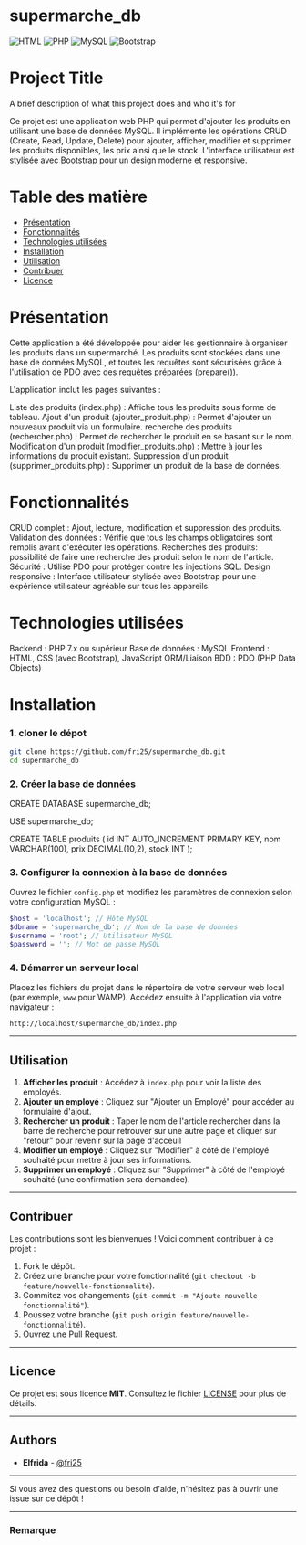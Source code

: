 # supermarche_db


![HTML](https://img.shields.io/badge/HTML-239120?style=for-the-badge&logo=html5&logoColor=white)
![PHP](https://img.shields.io/badge/PHP-777BB4?style=for-the-badge&logo=php&logoColor=white)
![MySQL](https://img.shields.io/badge/MySQL-005C84?style=for-the-badge&logo=mysql&logoColor=white)
![Bootstrap](https://img.shields.io/badge/Bootstrap-7952B3?style=for-the-badge&logo=bootstrap&logoColor=white)


# Project Title

A brief description of what this project does and who it's for

Ce projet est une application web PHP qui permet d'ajouter les produits en utilisant une base de données MySQL. Il implémente les opérations CRUD (Create, Read, Update, Delete) pour ajouter, afficher, modifier et supprimer les produits disponibles, les prix ainsi que le stock. L'interface utilisateur est stylisée avec Bootstrap pour un design moderne et responsive.

# Table des matière

- [Présentation](#présentation)
- [Fonctionnalités](#fonctionnalités)
- [Technologies utilisées](#technologies-utilisées)
- [Installation](#installation)
- [Utilisation](#utilisation)
- [Contribuer](#contribuer)
- [Licence](#licence)

# Présentation

Cette application a été développée pour aider les gestionnaire à organiser les produits dans un supermarché. Les produits sont stockées dans une base de données MySQL, et toutes les requêtes sont sécurisées grâce à l'utilisation de PDO avec des requêtes préparées (prepare()).

L'application inclut les pages suivantes :

Liste des produits (index.php) : Affiche tous les produits sous forme de tableau.
Ajout d'un produit (ajouter_produit.php) : Permet d'ajouter un nouveaux produit via un formulaire.
recherche des produits (rechercher.php) : Permet de rechercher le produit en se basant sur le nom.
Modification d'un produit (modifier_produits.php) : Mettre à jour les informations du produit existant.
Suppression d'un produit (supprimer_produits.php) : Supprimer un produit de la base de données.

# Fonctionnalités

CRUD complet : Ajout, lecture, modification et suppression des produits.
Validation des données : Vérifie que tous les champs obligatoires sont remplis avant d'exécuter les opérations.
Recherches des produits: possibilité de faire une recherche des produit selon le nom de l'article.
Sécurité : Utilise PDO pour protéger contre les injections SQL.
Design responsive : Interface utilisateur stylisée avec Bootstrap pour une expérience utilisateur agréable sur tous les appareils.

# Technologies utilisées

Backend : PHP 7.x ou supérieur
Base de données : MySQL
Frontend : HTML, CSS (avec Bootstrap), JavaScript
ORM/Liaison BDD : PDO (PHP Data Objects)

# Installation

### 1. cloner le dépot

```bash
git clone https://github.com/fri25/supermarche_db.git
cd supermarche_db
```

### 2. Créer la base de données
CREATE DATABASE supermarche_db;

USE supermarche_db;

CREATE TABLE produits (
    id INT AUTO_INCREMENT PRIMARY KEY,
    nom VARCHAR(100),
    prix DECIMAL(10,2),
    stock INT
); 

### 3. Configurer la connexion à la base de données

Ouvrez le fichier `config.php` et modifiez les paramètres de connexion selon votre configuration MySQL :

```php
$host = 'localhost'; // Hôte MySQL
$dbname = 'supermarche_db'; // Nom de la base de données
$username = 'root'; // Utilisateur MySQL
$password = ''; // Mot de passe MySQL
```
### 4. Démarrer un serveur local

Placez les fichiers du projet dans le répertoire de votre serveur web local (par exemple, `www` pour WAMP). Accédez ensuite à l'application via votre navigateur :

```
http://localhost/supermarche_db/index.php
```

---

## Utilisation

1. **Afficher les produit** : Accédez à `index.php` pour voir la liste des employés.
2. **Ajouter un employé** : Cliquez sur "Ajouter un Employé" pour accéder au formulaire d'ajout.
3. **Rechercher un produit** : Taper le nom de l'article rechercher dans la barre de recherche pour retrouver sur une autre page et cliquer sur "retour" pour revenir sur la page d'acceuil
4. **Modifier un employé** : Cliquez sur "Modifier" à côté de l'employé souhaité pour mettre à jour ses informations.
5. **Supprimer un employé** : Cliquez sur "Supprimer" à côté de l'employé souhaité (une confirmation sera demandée).

---

## Contribuer

Les contributions sont les bienvenues ! Voici comment contribuer à ce projet :

1. Fork le dépôt.
2. Créez une branche pour votre fonctionnalité (`git checkout -b feature/nouvelle-fonctionnalité`).
3. Commitez vos changements (`git commit -m "Ajoute nouvelle fonctionnalité"`).
4. Poussez votre branche (`git push origin feature/nouvelle-fonctionnalité`).
5. Ouvrez une Pull Request.

---

## Licence

Ce projet est sous licence **MIT**. Consultez le fichier [LICENSE](LICENSE) pour plus de détails.

---
## Authors


- **Elfrida** - [@fri25](https://github.com/fri25)

---

Si vous avez des questions ou besoin d'aide, n'hésitez pas à ouvrir une issue sur ce dépôt !

---

### Remarque

